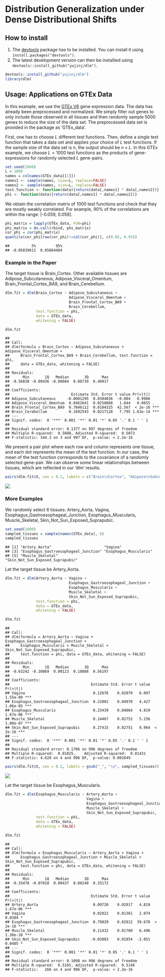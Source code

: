 
# Distribution Generalization under Dense Distributional Shifts

## How to install

1.  The [devtools](https://github.com/hadley/devtools) package has to be
    installed. You can install it using `install.packages("devtools")`.
2.  The latest development version can then be installied using
    `devtools::install_github("yujinj/dlm")`.

``` r
devtools::install_github("yujinj/dlm")
library(dlm)
```

## Usage: Applications on GTEx Data

In this example, we use the [GTEx
V6](https://www.gtexportal.org/home/downloads/adult-gtex/qtl) gene
expression data. The data has already been preprocessed and normalized.
We simply filter out genes to only include those observed in all tissues
and then randomly sample 5000 genes to reduce the size of the data set.
The preprocessed data set is provided in the package as ‘GTEx_data’.

First, one has to choose $L$ different test functions. Then, define a
single test function that takes a data set and applies your choice of
$L$ test functions. If the sample size of the data set is $n$, the
output should be $n \times L$. In this GTEx example, we choose
$L = 1000$ test functions as the products of gene-expressions for
randomly selected $L$ gene-pairs.

``` r
set.seed(1000)
L = 1000
names = colnames(GTEx_data[[1]])
names1 <- sample(names, size=L, replace=FALSE)
names2 <- sample(names, size=L, replace=FALSE)
test.function <- function(data){return(data[,names1] * data[,names2])}
phi <- function(data){return(data[,names1] * data[,names2])}
```

We obtain the correlation matrix of 1000 test functions and check that
they are mostly weakly correlated. For example, 90% of the correlations
are within the range: \[-0.059, 0.059\].

``` r
phi_matrix = lapply(GTEx_data, FUN=phi)
phi_matrix = do.call(rbind, phi_matrix)
cor_phi = cor(phi_matrix)
quantile(cor_phi[row(cor_phi)!=col(cor_phi)], c(0.05, 0.95))
```

    ##          5%         95% 
    ## -0.05839611  0.05864404

### Example in the Paper

The target tissue is Brain_Cortex. Other available tissues are
Adipose_Subcutaneous, Adipose_Visceral_Omentum,
Brain_Frontal_Cortex_BA9, and Brain_Cerebellum.

``` r
dlm.fit = dlm(Brain_Cortex ~ Adipose_Subcutaneous + 
                             Adipose_Visceral_Omentum +
                             Brain_Frontal_Cortex_BA9 +
                             Brain_Cerebellum,
              test.function = phi, 
              data = GTEx_data, 
              whitening = FALSE)
```

``` r
dlm.fit
```

    ## 
    ## Call:
    ## dlm(formula = Brain_Cortex ~ Adipose_Subcutaneous + Adipose_Visceral_Omentum + 
    ##     Brain_Frontal_Cortex_BA9 + Brain_Cerebellum, test.function = phi, 
    ##     data = GTEx_data, whitening = FALSE)
    ## 
    ## Residuals:
    ##      Min       1Q   Median       3Q      Max 
    ## -0.56838 -0.09436 -0.00604  0.08739  0.40917 
    ## 
    ## Coefficients:
    ##                            Estimate Std. Error t value Pr(>|t|)    
    ## Adipose_Subcutaneous     -0.0001295  0.0304036  -0.004   0.9966    
    ## Adipose_Visceral_Omentum  0.0462641  0.0250888   1.844   0.0655 .  
    ## Brain_Frontal_Cortex_BA9  0.7846112  0.0184325  42.567  < 2e-16 ***
    ## Brain_Cerebellum          0.1692543  0.0217128   7.795 1.61e-14 ***
    ## ---
    ## Signif. codes:  0 '***' 0.001 '**' 0.01 '*' 0.05 '.' 0.1 ' ' 1
    ## 
    ## Residual standard error: 0.1377 on 997 degrees of freedom
    ## Multiple R-squared:  0.5088, Adjusted R-squared:  0.5073 
    ## F-statistic: 344.3 on 3 and 997 DF,  p-value: < 2.2e-16

We present a pair plot where each row and column represents one tissue,
and each dot represents the mean of the test function. In our case, the
mean of the test function corresponds to the covariance of a randomly
selected gene-pair. We can observe some linear relationships between
tissues, which are reflected in our ‘dlm’ results.

``` r
pairs(dlm.fit$X, cex = 0.2, labels = c("Brain\nCortex", "Adipose\nSubcutaneous", "Adipose\nVisceral\nOmentum", "Brain\nFrontal\nCortex", "Brain\nCerebellum"))
```

![](README_files/figure-gfm/unnamed-chunk-7-1.png)<!-- -->

### More Examples

We randomly select 6 tissues: Artery_Aorta, Vagina,
Esophagus_Gastroesophageal_Junction, Esophagus_Muscularis,
Muscle_Skeletal, Skin_Not_Sun_Exposed_Suprapubic.

``` r
set.seed(1000)
sampled_tissues = sample(names(GTEx_data), 6)
sampled_tissues
```

    ## [1] "Artery_Aorta"                        "Vagina"                             
    ## [3] "Esophagus_Gastroesophageal_Junction" "Esophagus_Muscularis"               
    ## [5] "Muscle_Skeletal"                     "Skin_Not_Sun_Exposed_Suprapubic"

Let the target tissue be Artery_Aorta.

``` r
dlm.fit = dlm(Artery_Aorta ~ Vagina + 
                             Esophagus_Gastroesophageal_Junction + 
                             Esophagus_Muscularis + 
                             Muscle_Skeletal +
                             Skin_Not_Sun_Exposed_Suprapubic,
              test.function = phi, 
              data = GTEx_data, 
              whitening = FALSE)
```

``` r
dlm.fit
```

    ## 
    ## Call:
    ## dlm(formula = Artery_Aorta ~ Vagina + Esophagus_Gastroesophageal_Junction + 
    ##     Esophagus_Muscularis + Muscle_Skeletal + Skin_Not_Sun_Exposed_Suprapubic, 
    ##     test.function = phi, data = GTEx_data, whitening = FALSE)
    ## 
    ## Residuals:
    ##      Min       1Q   Median       3Q      Max 
    ## -0.63242 -0.10869  0.00123  0.10808  0.56197 
    ## 
    ## Coefficients:
    ##                                     Estimate Std. Error t value Pr(>|t|)    
    ## Vagina                               0.12676    0.02079   6.097 1.55e-09 ***
    ## Esophagus_Gastroesophageal_Junction  0.22002    0.04970   4.427 1.06e-05 ***
    ## Esophagus_Muscularis                 0.23439    0.04864   4.819 1.67e-06 ***
    ## Muscle_Skeletal                      0.14467    0.02752   5.256 1.80e-07 ***
    ## Skin_Not_Sun_Exposed_Suprapubic      0.27415    0.02751   9.964  < 2e-16 ***
    ## ---
    ## Signif. codes:  0 '***' 0.001 '**' 0.01 '*' 0.05 '.' 0.1 ' ' 1
    ## 
    ## Residual standard error: 0.1706 on 996 degrees of freedom
    ## Multiple R-squared:  0.01825,    Adjusted R-squared:  0.01431 
    ## F-statistic: 4.628 on 4 and 996 DF,  p-value: 0.001049

``` r
pairs(dlm.fit$X, cex = 0.2, labels = gsub("_", "\n", sampled_tissues))
```

![](README_files/figure-gfm/unnamed-chunk-11-1.png)<!-- -->

Let the target tissue be Esophagus_Muscularis.

``` r
dlm.fit = dlm(Esophagus_Muscularis ~ Artery_Aorta +
                                     Vagina + 
                                     Esophagus_Gastroesophageal_Junction + 
                                     Muscle_Skeletal +
                                     Skin_Not_Sun_Exposed_Suprapubic,
              test.function = phi, 
              data = GTEx_data, 
              whitening = FALSE)
```

``` r
dlm.fit
```

    ## 
    ## Call:
    ## dlm(formula = Esophagus_Muscularis ~ Artery_Aorta + Vagina + 
    ##     Esophagus_Gastroesophageal_Junction + Muscle_Skeletal + Skin_Not_Sun_Exposed_Suprapubic, 
    ##     test.function = phi, data = GTEx_data, whitening = FALSE)
    ## 
    ## Residuals:
    ##      Min       1Q   Median       3Q      Max 
    ## -0.33478 -0.07010  0.00437  0.08240  0.33172 
    ## 
    ## Coefficients:
    ##                                     Estimate Std. Error t value Pr(>|t|)    
    ## Artery_Aorta                         0.09720    0.02017   4.819 1.67e-06 ***
    ## Vagina                               0.02822    0.01361   2.074   0.0384 *  
    ## Esophagus_Gastroesophageal_Junction  0.79829    0.02012  39.678  < 2e-16 ***
    ## Muscle_Skeletal                      0.11432    0.01760   6.496 1.30e-10 ***
    ## Skin_Not_Sun_Exposed_Suprapubic     -0.03803    0.01854  -2.051   0.0405 *  
    ## ---
    ## Signif. codes:  0 '***' 0.001 '**' 0.01 '*' 0.05 '.' 0.1 ' ' 1
    ## 
    ## Residual standard error: 0.1098 on 996 degrees of freedom
    ## Multiple R-squared:  0.5165, Adjusted R-squared:  0.5146 
    ## F-statistic:   266 on 4 and 996 DF,  p-value: < 2.2e-16
